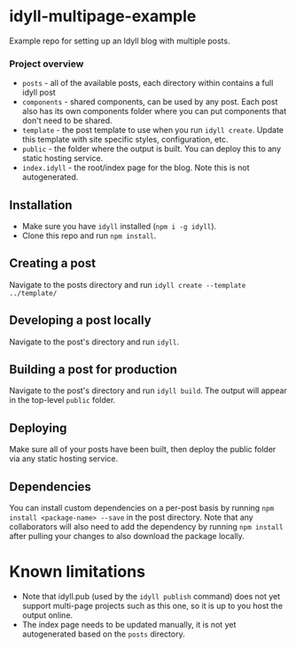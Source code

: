 # idyll-multipage-example
Example repo for setting up an Idyll blog with multiple posts.

### Project overview

- `posts` - all of the available posts, each directory within contains a full idyll post
- `components` - shared components, can be used by any post. Each post also has its own components folder where you can put components that don't need to be shared.
- `template` - the post template to use when you run `idyll create`. Update this template with site specific styles, configuration, etc.
- `public` - the folder where the output is built. You can deploy this to any static hosting service.
- `index.idyll` - the root/index page for the blog. Note this is not autogenerated.

## Installation

- Make sure you have `idyll` installed (`npm i -g idyll`).
- Clone this repo and run `npm install`.

## Creating a post

Navigate to the posts directory and run `idyll create --template ../template/`

## Developing a post locally

Navigate to the post's directory and run `idyll`.

## Building a post for production

Navigate to the post's directory and run `idyll build`. The output will appear in the top-level `public` folder.

## Deploying

Make sure all of your posts have been built, then deploy the public folder via any static hosting service.

## Dependencies

You can install custom dependencies on a per-post basis by running `npm install <package-name> --save` in the post directory. Note that any collaborators will also need to add the dependency by running `npm install` after pulling your changes to also download the package locally.

# Known limitations

- Note that idyll.pub (used by the `idyll publish` command) does not yet support multi-page projects such as this one, so it is up to you host the output online.
- The index page needs to be updated manually, it is not yet autogenerated based on the `posts` directory.



